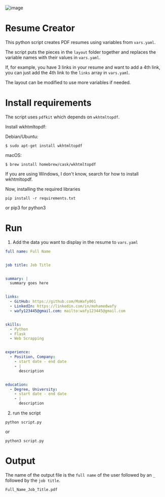 ![image](https://user-images.githubusercontent.com/47895671/178503283-f519a8a6-3227-4940-bee8-087f8f6280f5.png)


# Resume Creator
This python script creates PDF resumes using variables from `vars.yaml`.

The script puts the pieces in the `layout` folder together and replaces the variable names with their values in `vars.yaml`.

If, for example, you have 3 links in your resume and want to add a 4th link, you can just add the 4th link to the `links` array in `vars.yaml`.

The layout can be modified to use more variables if needed.

# Install requirements
The script uses `pdfkit` which depends on `wkhtmltopdf`.

Install wkhtmltopdf:

Debian/Ubuntu:
```
$ sudo apt-get install wkhtmltopdf
```

macOS:
```
$ brew install homebrew/cask/wkhtmltopdf
```
If you are using Windows, I don't know, search for how to install wkhtmltopdf.

Now, installing the required libraries
```
pip install -r requirements.txt
```
or pip3 for python3

# Run
1. Add the data you want to display in the resume to `vars.yaml`
```yaml
full name: Full Name


job title: Job Title


summary: |
  summary goes here


links:
  - GitHub: https://github.com/MoWafy001
  - LinkedIn: https://linkedin.com/in/mohamedwafy
  - wafy123445@gmail.com: mailto:wafy123445@gmail.com


skills:
  - Python
  - Flask
  - Web Scrapping


experience:
  - Position, Company:
    - start date - end date
    - |
      description


education:
  - Degree, University:
    - start date - end date
    - |
      description

```
2. run the script
```
python script.py
```
or
```
python3 script.py
```

# Output
The name of the output file is the `full name` of the user followed by an `_` followed by the `job title`.
```
Full_Name_Job_Title.pdf
```
